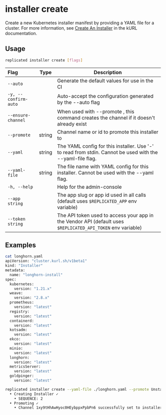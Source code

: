 # installer create

Create a new Kubernetes installer manifest by providing a YAML file for a cluster. For more information, see [Create An Installer](https://kurl.sh/docs/create-installer/) in the kURL documentation.

## Usage
```bash
replicated installer create [flags]
```

| Flag                 | Type | Description |
|:----------------------|------|-------------|
|  `--auto`            | |    Generate the default values for use in the CI |
| `-y, --confirm-auto` | |       Auto-accept the configuration generated by the --auto flag |
|  `--ensure-channel`   | |  When used with --promote , this command creates the channel if it doesn't already exist |
|  `--promote` | string | Channel name or id to promote this installer to |
|  `--yaml` | string |        The YAML config for this installer. Use '-' to read from stdin. Cannot be used with the --yaml-file flag. |
|  `--yaml-file` | string |  The file name with YAML config for this installer. Cannot be used with the --yaml flag. |
| `-h, --help`   |  |          Help for the admin-console |
| `--app string` | |   The app slug or app id used in all calls (default uses `$REPLICATED_APP` env variable) |
| `--token string` | |  The API token used to access your app in the Vendor API (default uses `$REPLICATED_API_TOKEN` env variable) |

## Examples


```bash
cat longhorn.yaml
apiVersion: "cluster.kurl.sh/v1beta1"
kind: "Installer"
metadata:
  name: "longhorn-install"
spec:
  kubernetes:
    version: "1.21.x"
  weave:
    version: "2.8.x"
  prometheus:
    version: "latest"
  registry:
    version: "latest"
  containerd:
    version: "latest"
  kotsadm:
    version: "latest"
  ekco:
    version: "latest"
  minio:
    version: "latest"
  longhorn:
    version: "latest"
  metricsServer:
    version: "latest"
  goldpinger:
    version: "latest"

replicated installer create --yaml-file ./longhorn.yaml --promote Unstable
  • Creating Installer ✓
    • SEQUENCE: 2
  • Promoting ✓
    • Channel 1xy9tHhAwHyoc0HEybppxPpbPn6 successfully set to installer 2

```
